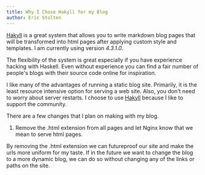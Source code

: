 ```yaml
---
title: Why I Chose Hakyll for my Blog
author: Eric Stolten
---
```


[Hakyll](http://jaspervdj.be/hakyll/) is a great system that
allows you to write markdown blog pages that will be transformed into html pages
after applying custom style and templates. I am currently using version *4.3.1.0*.

The flexibility of the system is great especially if you have
experience hacking with Haskell.  Even without experience you can find
a fair number of people's blogs with their source code online for
inspiration.

I like many of the advantages of running a static blog site.
Primarily, it is the least resource intensive option for serving a web
site.  Also, you don't need to worry about server restarts.  I choose
to use [Hakyll](http://jaspervdj.be/hakyll/) because I like to support
the community.

There are a few changes that I plan on making with my blog.

1. Remove the .html extension from all pages and let Nginx know that
   we mean to serve html pages.

By removing the .html extension we can futureproof our site and make
the urls more uniform for my taste.  If in the future we want to
change the blog to a more dynamic blog, we can do so without changing
any of the links or paths on the site.

